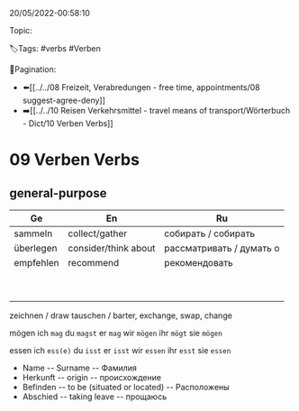 20/05/2022-00:58:10

Topic:

🏷️Tags: #verbs #Verben

🧭Pagination:
- ⬅️[[../../08 Freizeit, Verabredungen - free time, appointments/08 suggest-agree-deny]]
- ➡️[[../../10 Reisen Verkehrsmittel - travel means of transport/Wörterbuch - Dict/10 Verben Verbs]]

# 09 Verben Verbs

## general-purpose

| Ge         | En                   | Ru                        |
|------------|----------------------|---------------------------|
| sammeln    | collect/gather       | собирать / собирать       |
| überlegen  | consider/think about | рассматривать / думать о  |
| empfehlen  | recommend            | рекомендовать             |
|            |                      |                           |
|            |                      |                           |
|            |                      |                           |
|            |                      |                           |
|            |                      |                           |
|            |                      |                           |
|            |                      |                           |
|            |                      |                           |
|            |                      |                           |

zeichnen / draw
tauschen / barter, exchange, swap, change

mögen
ich	`mag`
du	`magst`
er	`mag`
wir	`mögen`
ihr	`mögt`
sie	`mögen`

essen
ich	`ess(e)`
du	`isst`
er	`isst`
wir	`essen`
ihr	`esst`
sie	`essen`

- Name -- Surname -- Фамилия
- Herkunft -- origin -- происхождение
- Befinden -- to be (situated or located) -- Расположены
- Abschied -- taking leave -- прощаюсь